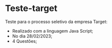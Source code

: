 # Teste-target
Teste para o processo seletivo da empresa Target:
* Realizado com a linguagem Java Script;
* No dia 28/02/2023;
* 4 Questões;

